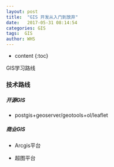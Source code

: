 ```yaml
---
layout: post
title:  "GIS 开发从入门到放弃"
date:   2017-05-31 08:14:54
categories: GIS
tags:  GIS
author: WHS
---
```


* content
{:toc}

GIS学习路线





### 技术路线

##### 开源GIS

* postgis+geoserver/geotools+ol/leaflet

	
##### 商业GIS

* Arcgis平台

* 超图平台



